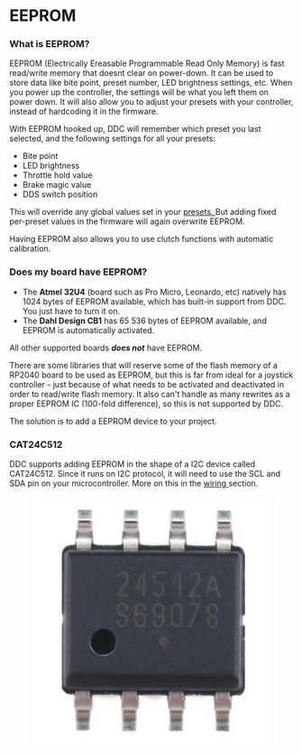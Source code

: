 # EEPROM

### What is EEPROM?

EEPROM (Electrically Ereasable Programmable Read Only Memory) is fast read/write memory that doesnt clear on power-down. It can be used to store data like bite point, preset number, LED brightness settings, etc. When you power up the controller, the settings will be what you left them on power down. It will also allow you to adjust your presets with your controller, instead of hardcoding it in the firmware.&#x20;

With EEPROM hooked up, DDC will remember which preset you last selected, and the following settings for all your presets:

* Bite point
* LED brightness
* Throttle hold value
* Brake magic value
* DDS switch position

This will override any global values set in your [presets. ](../3.-coding/advanced/presets/32\_presets.ino.md)But adding fixed per-preset values in the firmware will again overwrite EEPROM.&#x20;

Having EEPROM also allows you to use clutch functions with automatic calibration.&#x20;

### Does my board have EEPROM?

* The **Atmel 32U4** (board such as Pro Micro, Leonardo, etc) natively has 1024 bytes of EEPROM available, which has built-in support from DDC. You just have to turn it on.&#x20;
* The **Dahl Design CB1** has 65 536 bytes of EEPROM available, and EEPROM is automatically activated.&#x20;

All other supported boards _**does not**_ have EEPROM.

There are some libraries that will reserve some of the flash memory of a RP2040 board to be used as EEPROM, but this is far from ideal for a joystick controller - just because of what needs to be activated and deactivated in order to read/write flash memory. It also can't handle as many rewrites as a proper EEPROM IC (100-fold difference), so this is not supported by DDC.&#x20;

The solution is to add a EEPROM device to your project.

### CAT24C512

DDC supports adding EEPROM in the shape of a I2C device called CAT24C512. Since it runs on I2C protocol, it will need to use the SCL and SDA pin on your microcontroller. More on this in the [wiring ](../2.-wiring/eeprom.md)section.

<figure><img src="../.gitbook/assets/image (7) (1).png" alt=""><figcaption></figcaption></figure>



###

